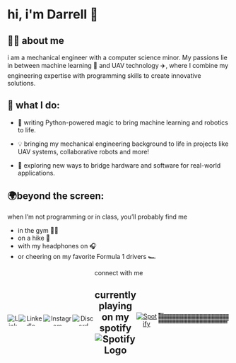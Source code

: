 # hi, i'm Darrell 👋

## ✍🏾 about me
i am a mechanical engineer with a computer science minor. 
My passions lie in between machine learning 🤖 and UAV technology ✈️, where I combine my engineering expertise with programming skills to create innovative solutions.

## 🔧 what I do:

- 🐍 writing Python-powered magic to bring machine learning and robotics to life.

- 💡 bringing my mechanical engineering background to life in projects like UAV systems, collaborative robots and more!

- 🚀 exploring new ways to bridge hardware and software for real-world applications.

## 🌍beyond the screen:
when I’m not programming or in class, you’ll probably find me
- in the gym 💪🏾
- on a hike 🌳
- with my headphones on 🎧
- or cheering on my favorite Formula 1 drivers 🏎️

<div align="center"**Feel free to check out my repositories and connect with me. Let’s build something amazing together!**

## connect with me
<div align="center" style="display: flex; justify-content: center; align-items: center; gap: 0; padding: 0; margin: 0;">
  <!-- LinkedIn -->
  <a href="https://www.linkedin.com/in/otood" target="_blank" style="text-decoration: none; display: flex; align-items: center; padding: 0; margin: 0;">
    <img src="https://upload.wikimedia.org/wikipedia/commons/c/ca/LinkedIn_logo_initials.png" alt="LinkedIn Logo" width="25" height="25" style="margin: 0; padding: 0;" />
    <img src="https://img.shields.io/static/v1?message=LinkedIn&logo=linkedin&label=&color=0077B5&logoColor=white&labelColor=&style=for-the-badge" height="25" alt="LinkedIn badge" style="margin: 0; padding: 0;" />
  </a>
  <!-- Instagram -->
  <a href="https://www.instagram.com/darrell.otoo/" target="_blank" style="text-decoration: none; display: flex; align-items: center; padding: 0; margin: 0;">
    <img src="https://img.shields.io/static/v1?message=Instagram&logo=instagram&label=&color=E4405F&logoColor=white&labelColor=&style=for-the-badge" height="25" alt="Instagram badge" style="margin: 0; padding: 0;" />
  </a>
  <!-- Discord -->
  <a href="https://discord.com/users/338862233893470219" target="_blank" style="text-decoration: none; display: flex; align-items: center; padding: 0; margin: 0;">
    <img src="https://dcbadge.limes.pink/api/shield/338862233893470219?theme=default-inverted" height="25" alt="Discord badge" style="margin: 0; padding: 0;" />
  </a>

## currently playing on my spotify <img src="https://upload.wikimedia.org/wikipedia/commons/8/84/Spotify_icon.svg" alt="Spotify Logo" width="20" height="20" />
[![Spotify](https://spotify-now-playing-ebon-two.vercel.app/api/spotify)](https://open.spotify.com/user/31tkizmlfusfrey7o3gd64tfx4n4)

###

<picture>
  <source media="(prefers-color-scheme: dark)" srcset="https://raw.githubusercontent.com/platane/platane/output/github-contribution-grid-snake-dark.svg">
  <source media="(prefers-color-scheme: light)" srcset="https://raw.githubusercontent.com/platane/platane/output/github-contribution-grid-snake.svg">
  <img alt="Snake animation" src="https://raw.githubusercontent.com/platane/platane/output/github-contribution-grid-snake.svg">
</picture>

###
